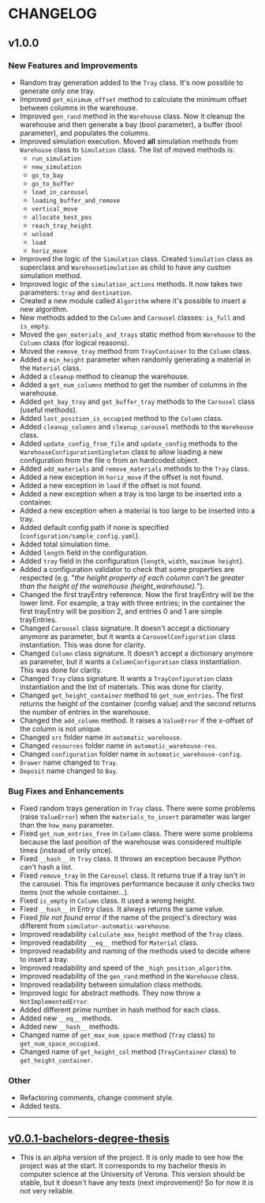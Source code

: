# CHANGELOG

## v1.0.0

### New Features and Improvements

- Random tray generation added to the `Tray` class. It's now possible to generate only one tray.
- Improved `get_minimum_offset` method to calculate the minimum offset between columns in the warehouse.
- Improved `gen_rand` method in the `Warehouse` class. Now it cleanup the warehouse and then generate a bay
  (bool parameter), a buffer (bool parameter), and populates the columns.
- Improved simulation execution. Moved **all** simulation methods from `Warehouse` class to `Simulation` class.
  The list of moved methods is:
  - `run_simulation`
  - `new_simulation`
  - `go_to_bay`
  - `go_to_buffer`
  - `load_in_carousel`
  - `loading_buffer_and_remove`
  - `vertical_move`
  - `allocate_best_pos`
  - `reach_tray_height`
  - `unload`
  - `load`
  - `horiz_move`
- Improved the logic of the `Simulation` class.
  Created `Simulation` class as superclass and `WarehouseSimulation` as child to have any custom simulation method.
- Improved logic of the `simulation_actions` methods. It now takes two parameters: `tray` and `destination`.
- Created a new module called `Algorithm` where it's possible to insert a new algorithm.
- New methods added to the `Column` and `Carousel` classes: `is_full` and `is_empty`.
- Moved the `gen_materials_and_trays` static method from `Warehouse` to the `Column` class (for logical reasons).
- Moved the `remove_tray` method from `TrayContainer` to the `Column` class.
- Added a `min_height` parameter when randomly generating a material in the `Material` class.
- Added a `cleanup` method to cleanup the warehouse.
- Added a `get_num_columns` method to get the number of columns in the warehouse.
- Added `get_bay_tray` and `get_buffer_tray` methods to the `Carousel` class (useful methods).
- Added `last_position_is_occupied` method to the `Column` class.
- Added `cleanup_columns` and `cleanup_carousel` methods to the `Warehouse` class.
- Added `update_config_from_file` and `update_config` methods to the `WarehouseConfigurationSingleton` class
  to allow loading a new configuration from the file o from an hardcoded object.
- Added `add_materials` and `remove_materials` methods to the `Tray` class.
- Added a new exception in `horiz_move` if the offset is not found.
- Added a new exception in `load` if the offset is not found.
- Added a new exception when a tray is too large to be inserted into a container.
- Added a new exception when a material is too large to be inserted into a tray.
- Added default config path if none is specified (`configuration/sample_config.yaml`).
- Added total simulation time.
- Added `length` field in the configuration.
- Added `tray` field in the configuration (`length`, `width`, `maximum height`).
- Added a configuration validator to check that some properties are respected
  (e.g. "_the height property of each column can't be greater than the height of the warehouse (height_warehouse)._").
- Changed the first trayEntry reference. Now the first trayEntry will be the lower limit.
  For example, a tray with three entries; in the container the first trayEntry will be position 2,
  and entries 0 and 1 are simple trayEntries.
- Changed `Carousel` class signature.
  It doesn't accept a dictionary anymore as parameter, but it wants a `CarouselConfiguration` class instantiation.
  This was done for clarity.
- Changed `Column` class signature.
  It doesn't accept a dictionary anymore as parameter, but it wants a `ColumnConfiguration` class instantiation.
  This was done for clarity.
- Changed `Tray` class signature.
  It wants a `TrayConfiguration` class instantiation and the list of materials.
  This was done for clarity.
- Changed `get_height_container` method to `get_num_entries`.
  The first returns the height of the container (config value)
  and the second returns the number of entries in the warehouse.
- Changed the `add_column` method. It raises a `ValueError` if the x-offset of the column is not unique.
- Changed `src` folder name in `automatic_warehouse`.
- Changed `resources` folder name in `automatic_warehouse-res`.
- Changed `configuration` folder name in `automatic_warehouse-config`.
- `Drawer` name changed to `Tray`.
- `Deposit` name changed to `Bay`.

### Bug Fixes and Enhancements

- Fixed random trays generation in `Tray` class. There were some problems (raise `ValueError`) when the
  `materials_to_insert` parameter was larger than the `how_many` parameter.
- Fixed `get_num_entries_free` in `Column` class.
  There were some problems because the last position of the warehouse was considered multiple times
  (instead of only once).
- Fixed `__hash__` in `Tray` class. It throws an exception because Python can't hash a list.
- Fixed `remove_tray` in the `Carousel` class.
  It returns true if a tray isn't in the carousel.
  This fix improves performance because it only checks two items (not the whole container...).
- Fixed `is_empty` in `Column` class. It used a wrong height.
- Fixed `__hash__` in Entry class. It always returns the same value.
- Fixed _file not found_ error if the name of the project's directory was different from `simulator-automatic-warehouse`.
- Improved readability `calculate_max_height` method of the `Tray` class.
- Improved readability `__eq__` method for `Material` class.
- Improved readability and naming of the methods used to decide where to insert a tray.
- Improved readability and speed of the `_high_position_algorithm`.
- Improved readability of the `gen_rand` method in the `Warehouse` class.
- Improved readability between simulation class methods.
- Improved logic for abstract methods. They now throw a `NotImplementedError`.
- Added different prime number in hash method for each class.
- Added new `__eq__` methods.
- Added new `__hash__` methods.
- Changed name of `get_max_num_space` method (`Tray` class) to `get_num_space_occupied`.
- Changed name of `get_height_col` method (`TrayContainer` class) to `get_height_container`.

### Other

- Refactoring comments, change comment style.
- Added tests.

------------------------------------------------------------------------------------------------------------------------

## [v0.0.1-bachelors-degree-thesis](https://github.com/AndreVale69/simulator-automatic-warehouse/releases/tag/v0.0.1-bachelors-degree-thesis)

- This is an alpha version of the project. It is only made to see how the project was at the start. It corresponds to my bachelor thesis in computer science at the University of Verona.
  This version should be stable, but it doesn't have any tests (next improvement)! So for now it is not very reliable.
